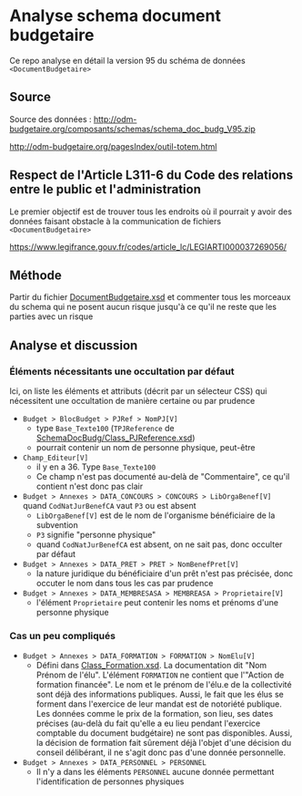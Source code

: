 # Analyse schema document budgetaire

Ce repo analyse en détail la version 95 du schéma de données `<DocumentBudgetaire>`


## Source

Source des données : http://odm-budgetaire.org/composants/schemas/schema_doc_budg_V95.zip

http://odm-budgetaire.org/pagesIndex/outil-totem.html


## Respect de l'Article L311-6 du Code des relations entre le public et l'administration

Le premier objectif est de trouver tous les endroits où il pourrait y avoir des données faisant obstacle à la communication de fichiers `<DocumentBudgetaire>`

https://www.legifrance.gouv.fr/codes/article_lc/LEGIARTI000037269056/


## Méthode

Partir du fichier [DocumentBudgetaire.xsd](SchemaDocBudg/DocumentBudgetaire.xsd) et commenter tous les morceaux du schema qui ne posent aucun risque jusqu'à ce qu'il ne reste que les parties avec un risque


## Analyse et discussion

### Éléments nécessitants une occultation par défaut

Ici, on liste les éléments et attributs (décrit par un sélecteur CSS) qui nécessitent une occultation de manière certaine ou par prudence

- `Budget > BlocBudget > PJRef > NomPJ[V]` 
    - type `Base_Texte100` (`TPJReference` de [SchemaDocBudg/Class_PJReference.xsd](SchemaDocBudg/Class_PJReference.xsd))
    - pourrait contenir un nom de personne physique, peut-être
- `Champ_Editeur[V]`
    - il y en a 36. Type `Base_Texte100`
    - Ce champ n'est pas documenté au-delà de "Commentaire", ce qu'il contient n'est donc pas clair 
- `Budget > Annexes > DATA_CONCOURS > CONCOURS > LibOrgaBenef[V]` quand `CodNatJurBenefCA` vaut `P3` ou est absent
    - `LibOrgaBenef[V]` est de le nom de l'organisme bénéficiaire de la subvention
    - `P3` signifie "personne physique"
    - quand `CodNatJurBenefCA` est absent, on ne sait pas, donc occulter par défaut
- `Budget > Annexes > DATA_PRET > PRET > NomBenefPret[V]`
    - la nature juridique du bénéficiaire d'un prêt n'est pas précisée, donc occuter le nom dans tous les cas par prudence
- `Budget > Annexes > DATA_MEMBRESASA > MEMBREASA > Proprietaire[V]`
    - l'élément `Proprietaire` peut contenir les noms et prénoms d'une personne physique


### Cas un peu compliqués

- `Budget > Annexes > DATA_FORMATION > FORMATION > NomElu[V]`
    - Défini dans [Class_Formation.xsd](SchemaDocBudg/Class_Formation.xsd). La documentation dit "Nom Prénom de l'élu". L'élément `FORMATION` ne contient que l'"Action de formation financée". Le nom et le prénom de l'élu.e de la collectivité sont déjà des informations publiques. Aussi, le fait que les élus se forment dans l'exercice de leur mandat est de notoriété publique. Les données comme le prix de la formation, son lieu, ses dates précises (au-delà du fait qu'elle a eu lieu pendant l'exercice comptable du document budgétaire) ne sont pas disponibles. Aussi, la décision de formation fait sûrement déjà l'objet d'une décision du conseil délibérant, il ne s'agit donc pas d'une donnée personnelle.
- `Budget > Annexes > DATA_PERSONNEL > PERSONNEL`
    - Il n'y a dans les éléments `PERSONNEL` aucune donnée permettant l'identification de personnes physiques


